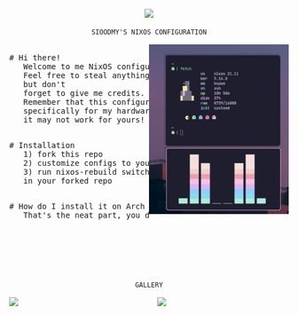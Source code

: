 

<p align="center">
  <img src="https://camo.githubusercontent.com/8c73ac68e6db84a5c58eef328946ba571a92829b3baaa155b7ca5b3521388cc9/68747470733a2f2f692e696d6775722e636f6d2f367146436c41312e706e67" width="200px" /> <br>
  
</p>

<div align="center">

```ocaml
SIOODMY'S NIXOS CONFIGURATION
```
</div>


<a href="#octocat--hi-there-thanks-for-dropping-by">
  <img alt="" align="right" width="50%" src="../assets/fetch.png"/>
</a>

<pre>

# Hi there!
   Welcome to me NixOS configuration. 
   Feel free to steal anything from here 
   but don't
   forget to give me credits.
   Remember that this configuration is made
   specifically for my hardware and
   it may not work for yours!
</pre>
<pre>

# Installation
   1) fork this repo
   2) customize configs to your likings
   3) run nixos-rebuild switch --flake .# 
   in your forked repo
</pre>
<pre>

# How do I install it on Arch Loonix?
   That's the neat part, you don't!
   
   
   
   
</pre>

<div align="center">
  
<br clear="right"/>
  
```ocaml
GALLERY
```
</div>

<img src="../assets/bar.gif" width="47%" align="right" />
<img src="../assets/ss.gif" width="47%" />

  

